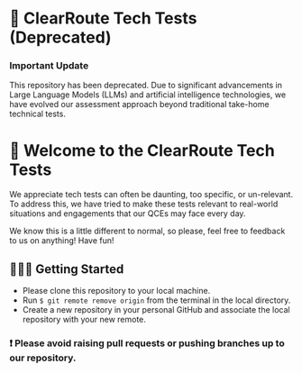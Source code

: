 # 🚫 ClearRoute Tech Tests (Deprecated)
### Important Update
This repository has been deprecated. Due to significant advancements in Large Language Models (LLMs) and artificial intelligence technologies, we have evolved our assessment approach beyond traditional take-home technical tests.

# 🧪 Welcome to the ClearRoute Tech Tests 

We appreciate tech tests can often be daunting, too specific, or un-relevant. To address this, we have tried to make these tests relevant to real-world situations and engagements that our QCEs may face every day.  

We know this is a little different to normal, so please, feel free to feedback to us on anything! Have fun!
## 👷🏽‍♂️ Getting Started

- Please clone this repository to your local machine.
- Run `$ git remote remove origin` from the terminal in the local directory.
- Create a new repository in your personal GitHub and associate the local repository with your new remote.

### ❗️ Please avoid raising pull requests or pushing branches up to our repository. 
